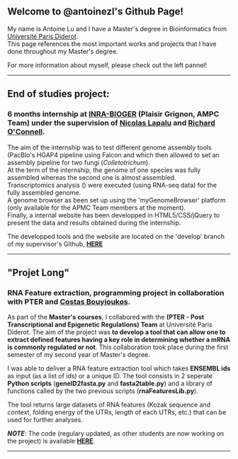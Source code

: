 ## Welcome to @antoinezl's Github Page!

My name is Antoine Lu and I have a Master's degree in Bioinformatics from [Université Paris Diderot](https://formation.univ-paris-diderot.fr/formations/master-biologie-informatiquebioinformatique).  
This page references the most important works and projects that I have done throughout my Master's degree.  

For more information about myself, please check out the left pannel!

---

## End of studies project:
### 6 months internship at [INRA-BIOGER](https://www6.versailles-grignon.inra.fr/bioger) (Plaisir Grignon, AMPC Team) under the supervision of [Nicolas Lapalu](https://github.com/nlapalu) and [Richard O'Connell](https://www.researchgate.net/profile/Richard_OConnell).

The aim of the internship was to test different genome assembly tools (PacBio's HGAP4 pipeline using Falcon and  which then allowed to set an assembly pipeline for two fungi (*Colletotrichum*).\
At the term of the internship, the genome of one species was fully assembled whereas the second one is almost assembled.  
Transcriptomics analysis () were executed (using RNA-seq data) for the fully assembled genome.  
A genome browser as been set up using the 'myGenomeBrowser' platform (only available for the APMC Team members at the moment).  
Finally, a internal website has been developped in HTML5/CSS/jQuery to present the data and results obtained during the internship.

The developped tools and the website are located on the 'develop' branch of my supervisor's Github, [**HERE**](https://github.com/nlapalu/BioinfobiogerWebGenome/tree/develop)

---

## "Projet Long"
### RNA Feature extraction, programming project in collaboration with PTER and [Costas Bouyioukos](https://github.com/cbouyio).

As part of the **Master's courses**, I collabored with the **(PTER - Post Transcriptional and Epigenetic Regulations) Team** at Université Paris Diderot. The aim of the project was **to develop a tool that can allow one to extract defined features having a key role in determining whether a mRNA is commonly regulated or not**. This collaboration took place during the first semester of my second year of Master's degree. 

I was able to deliver a RNA feature extraction tool which takes **ENSEMBL ids** as input (as a list of ids) or a unique ID. The tool consists in 2 seperate **Python scripts** (**geneID2fasta.py** and **fasta2table.py**) and a library of functions called by the two previous scripts (**rnaFeaturesLib.py**).

The tool returns large datasets of RNA features (Kozak sequence and context, folding energy of the UTRs, length of each UTRs, etc.) that can be used for further analyses.

**_NOTE_**: The code (regulary updated, as other students are now working on the project) is available [**HERE**](https://github.com/parisepigenetics/rna_feat_ext/tree/develop_consolidation/mouse). 

---
